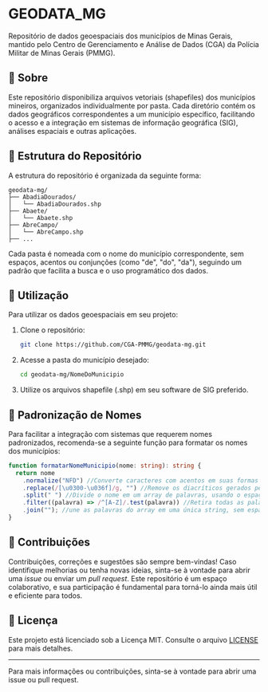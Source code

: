 # GEODATA_MG

Repositório de dados geoespaciais dos municípios de Minas Gerais, mantido pelo Centro de Gerenciamento e Análise de Dados (CGA) da Polícia Militar de Minas Gerais (PMMG).

## 📌 Sobre

Este repositório disponibiliza arquivos vetoriais (shapefiles) dos municípios mineiros, organizados individualmente por pasta. Cada diretório contém os dados geográficos correspondentes a um município específico, facilitando o acesso e a integração em sistemas de informação geográfica (SIG), análises espaciais e outras aplicações.

## 📁 Estrutura do Repositório

A estrutura do repositório é organizada da seguinte forma:

```
geodata-mg/
├── AbadiaDourados/
│   └── AbadiaDourados.shp
├── Abaete/
│   └── Abaete.shp
├── AbreCampo/
│   └── AbreCampo.shp
├── ...
```

Cada pasta é nomeada com o nome do município correspondente, sem espaços, acentos ou conjunções (como "de", "do", "da"), seguindo um padrão que facilita a busca e o uso programático dos dados.

## 🧰 Utilização

Para utilizar os dados geoespaciais em seu projeto:

1. Clone o repositório:

   ```bash
   git clone https://github.com/CGA-PMMG/geodata-mg.git
   ```

2. Acesse a pasta do município desejado:

   ```bash
   cd geodata-mg/NomeDoMunicipio
   ```

3. Utilize os arquivos shapefile (.shp) em seu software de SIG preferido.

## 🔄 Padronização de Nomes

Para facilitar a integração com sistemas que requerem nomes padronizados, recomenda-se a seguinte função para formatar os nomes dos municípios:

```typescript
function formatarNomeMunicipio(nome: string): string {
  return nome
    .normalize("NFD") //Converte caracteres com acentos em suas formas decompostas (Água -> Agua + diacrítico)
    .replace(/[\u0300-\u036f]/g, "") //Remove os diacríticos gerados pela decomposição na linha anterior (Água -> Agua)
    .split(" ") //Divide o nome em um array de palavras, usando o espaço como delimitador (Juiz de Fora -> ["Juiz", "de", "Fora"]
    .filter((palavra) => /^[A-Z]/.test(palavra)) //Retira todas as palavras que não começam com letra maiúscula (["Juiz", "de", "Fora"] -> ["Juiz", "Fora"])
    .join(""); //une as palavras do array em uma única string, sem espaçamentos entre elas (["Juiz", "Fora"] -> ["JuizFora"])
}
```

## 🤝 Contribuições

Contribuições, correções e sugestões são sempre bem-vindas! Caso identifique melhorias ou tenha novas ideias, sinta-se à vontade para abrir uma *issue* ou enviar um *pull request*. Este repositório é um espaço colaborativo, e sua participação é fundamental para torná-lo ainda mais útil e eficiente para todos. 

## 📄 Licença

Este projeto está licenciado sob a Licença MIT. Consulte o arquivo [LICENSE](LICENSE) para mais detalhes.

---

Para mais informações ou contribuições, sinta-se à vontade para abrir uma issue ou pull request.
